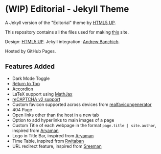 # (WIP) Editorial - Jekyll Theme

A Jekyll version of the "Editorial" theme by [HTML5 UP](https://html5up.net/).

This repository contains all the files used for making [this](https://paramrathour.github.io/) site.

Design: [HTML5 UP](https://html5up.net/). Jekyll integration: [Andrew Banchich](https://andrewbanchi.ch/).

Hosted by GitHub Pages.


## Features Added

- Dark Mode Toggle
- [Return to Top](https://codepen.io/rdallaire/pen/neMvbX)
- [Accordion](https://www.w3schools.com/howto/howto_js_accordion.asp)
- LaTeX support using [MathJax](https://www.mathjax.org/)
- [reCAPTCHA v2 support](https://developers.google.com/recaptcha/docs/display)
- Custom favicon supported across devices from [realfavicongenerator](https://realfavicongenerator.net/)
- 404 Page
- Open links other than the host in a new tab
- Option to add hyperlinks to main images of a page
- Custom Title of each webpage in the format `page.title | site.author`, inspired from [Aryaman](https://aryamanmaithani.github.io/)
- Logo in Title Bar, inspired from [Aryaman](https://aryamanmaithani.github.io/)
- Time Table, inspired from [Rwitaban](https://www.cse.iitb.ac.in/~rwitaban/)
- URL redirect feature, inspired from [Sreeman](https://iamsreeman.github.io/)
